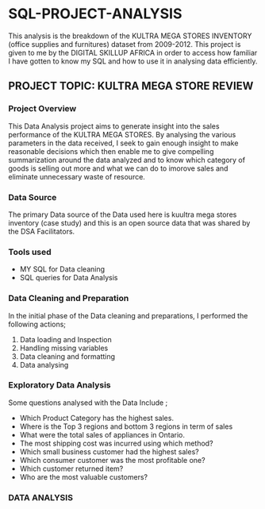 # SQL-PROJECT-ANALYSIS
This analysis is the breakdown of the KULTRA MEGA STORES INVENTORY (office supplies and furnitures) dataset from 2009-2012.
This project is given to me by the DIGITAL SKILLUP AFRICA in order to access how familiar I have gotten to know my SQL and how to use it in analysing data efficiently.

## PROJECT TOPIC: KULTRA MEGA STORE REVIEW

### Project Overview
This Data Analysis project aims to generate insight into the sales performance of the KULTRA MEGA STORES. By analysing the various parameters in the data received, I seek to gain enough insight to make reasonable decisions which then enable me to give compelling summarization around the data analyzed and to know which category of goods is selling out more and what we can do to imorove sales and eliminate unnecessary waste of resource.

### Data Source
The primary Data source of the Data used here is kuultra mega stores inventory (case study) and this is an open source data that was shared by the DSA Facilitators.

### Tools used
- MY SQL for Data cleaning 
- SQL queries for Data Analysis

### Data Cleaning and Preparation
In the initial phase of the Data cleaning and preparations, I performed the following actions;
1. Data loading and Inspection
2. Handling missing variables
3. Data cleaning and formatting
4. Data analysing

### Exploratory Data Analysis
Some questions analysed with the Data Include ;
- Which Product Category has the highest sales.
- Where is the Top 3 regions and bottom 3 regions in term of sales
- What were the total sales of appliances in Ontario.
- The most shipping cost was incurred using which method?
- Which small business customer had the highest sales?
- Which consumer customer was the most profitable one?
- Which customer returned item?
- Who are the most valuable customers?
  
### DATA ANALYSIS

